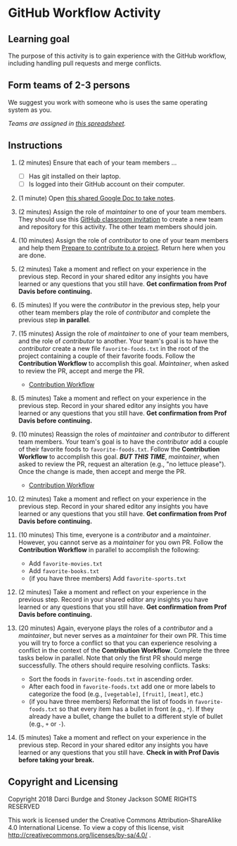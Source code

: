 # GitHub Workflow Activity

## Learning goal

The purpose of this activity is to gain experience with the GitHub workflow, including handling pull requests and merge conflicts.

## Form teams of 2-3 persons

We suggest you work with someone who is uses the same operating system as you. 

_Teams are assigned in [this spreadsheet](https://docs.google.com/spreadsheets/d/1vBWP3on0b3NWF_Vso_Qk18I8pmlWPhW2rvgHwR1BD04/edit?usp=sharing)._

## Instructions

1. (2 minutes) Ensure that each of your team members ...

    - [ ] Has git installed on their laptop.
    - [ ] Is logged into their GitHub account on their computer.

2. (1 minute) Open [this shared Google Doc to take notes](https://docs.google.com/document/d/1nmXnHzB3lVCibH7GBOUqPDiIjG7x67VOqJcoT3seRwQ/edit?usp=sharing).

3. (2 minutes) Assign the role of _maintainer_ to one of your team members. They should use this [GitHub classroom invitation](https://classroom.github.com/g/7DYJfpBe) to create a new team and repository for this activity. The other team members should join.

5. (10 minutes) Assign the role of _contributor_ to one of your team members and help them [Prepare to contribute to a project](prepare-to-contribute-to-a-project.md). Return here when you are done.

6. (2 minutes) Take a moment and reflect on your experience in the previous step. Record in your shared editor any insights you have learned or any questions that you still have. __Get confirmation from Prof Davis before continuing.__

7. (5 minutes) If you were the _contributor_ in the previous step, help your other team members play the role of _contributor_ and complete the previous step __in parallel__.

8. (15 minutes) Assign the role of _maintainer_ to one of your team members, and the role of _contributor_ to another. Your team's goal is to have the _contributor_ create a new file `favorite-foods.txt` in the root of the project containing a couple of their favorite foods. Follow the __Contribution Workflow__ to accomplish this goal. _Maintainer_, when asked to review the PR, accept and merge the PR.
    * [Contribution Workflow](contribution-workflow.md)

9. (5 minutes) Take a moment and reflect on your experience in the previous step. Record in your shared editor any insights you have learned or any questions that you still have. __Get confirmation from Prof Davis before continuing.__

10. (10 minutes) Reassign the roles of _maintainer_ and _contributor_ to different team members. Your team's goal is to have the _contributor_ add a couple of their favorite foods to `favorite-foods.txt`. Follow the __Contribution Workflow__ to accomplish this goal. ___BUT THIS TIME___, _maintainer_, when asked to review the PR, request an alteration (e.g., "no lettuce please"). Once the change is made, then accept and merge the PR.
    * [Contribution Workflow](contribution-workflow.md)

11. (2 minutes) Take a moment and reflect on your experience in the previous step. Record in your shared editor any insights you have learned or any questions that you still have. __Get confirmation from Prof Davis before continuing.__

12. (10 minutes) This time, everyone is a _contributor_ and a _maintainer_. However, you cannot serve as a _maintainer_ for you own PR. Follow the __Contribution Workflow__ in parallel to accomplish the following:
    * Add `favorite-movies.txt`
    * Add `favorite-books.txt`
    * (if you have three members) Add `favorite-sports.txt`

13. (2 minutes) Take a moment and reflect on your experience in the previous step. Record in your shared editor any insights you have learned or any questions that you still have. __Get confirmation from Prof Davis before continuing.__

14. (20 minutes) Again, everyone plays the roles of a _contributor_ and a _maintainer_, but never serves as a _maintainer_ for their own PR. This time you will try to force a conflict so that you can experience resolving a conflict in the context of the __Contribution Workflow__. Complete the three tasks below in parallel. Note that only the first PR should merge successfully. The others should require resolving conflicts. Tasks:
    * Sort the foods in `favorite-foods.txt` in ascending order.
    * After each food in `favorite-foods.txt` add one or more labels to categorize the food (e.g., `[vegetable]`, `[fruit]`, `[meat]`, etc.)
    * (if you have three members) Reformat the list of foods in `favorite-foods.txt` so that every item has a bullet in front (e.g., `*`). If they already have a bullet, change the bullet to a different style of bullet (e.g., `+` or `-`).

15. (5 minutes) Take a moment and reflect on your experience in the previous step. Record in your shared editor any insights you have learned or any questions that you still have. __Check in with Prof Davis before taking your break.__



## Copyright and Licensing

Copyright 2018 Darci Burdge and Stoney Jackson SOME RIGHTS RESERVED

This work is licensed under the Creative Commons Attribution-ShareAlike 4.0 International License. To view a copy of this license, visit http://creativecommons.org/licenses/by-sa/4.0/ .
